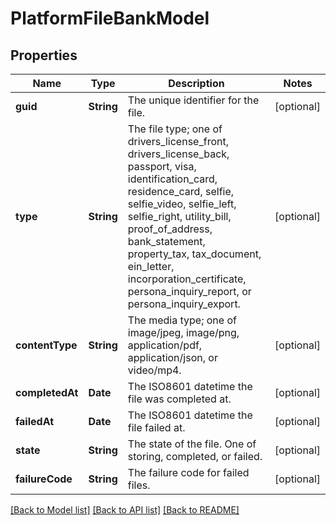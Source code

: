 # PlatformFileBankModel

## Properties
Name | Type | Description | Notes
------------ | ------------- | ------------- | -------------
**guid** | **String** | The unique identifier for the file. | [optional] 
**type** | **String** | The file type; one of drivers_license_front, drivers_license_back, passport, visa, identification_card, residence_card, selfie, selfie_video, selfie_left, selfie_right, utility_bill, proof_of_address, bank_statement, property_tax, tax_document, ein_letter, incorporation_certificate, persona_inquiry_report, or persona_inquiry_export. | [optional] 
**contentType** | **String** | The media type; one of image/jpeg, image/png, application/pdf, application/json, or video/mp4. | [optional] 
**completedAt** | **Date** | The ISO8601 datetime the file was completed at. | [optional] 
**failedAt** | **Date** | The ISO8601 datetime the file failed at. | [optional] 
**state** | **String** | The state of the file. One of storing, completed, or failed. | [optional] 
**failureCode** | **String** | The failure code for failed files. | [optional] 

[[Back to Model list]](../README.md#documentation-for-models) [[Back to API list]](../README.md#documentation-for-api-endpoints) [[Back to README]](../README.md)


